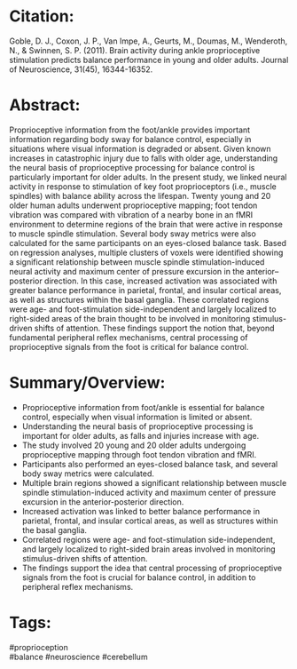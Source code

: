 # Citation:
Goble, D. J., Coxon, J. P., Van Impe, A., Geurts, M., Doumas, M., Wenderoth, N., & Swinnen, S. P. (2011). Brain activity during ankle proprioceptive stimulation predicts balance performance in young and older adults. Journal of Neuroscience, 31(45), 16344-16352.  

# Abstract:
Proprioceptive information from the foot/ankle provides important information regarding body sway for balance control, especially in situations where visual information is degraded or absent. Given known increases in catastrophic injury due to falls with older age, understanding the neural basis of proprioceptive processing for balance control is particularly important for older adults. In the present study, we linked neural activity in response to stimulation of key foot proprioceptors (i.e., muscle spindles) with balance ability across the lifespan. Twenty young and 20 older human adults underwent proprioceptive mapping; foot tendon vibration was compared with vibration of a nearby bone in an fMRI environment to determine regions of the brain that were active in response to muscle spindle stimulation. Several body sway metrics were also calculated for the same participants on an eyes-closed balance task. Based on regression analyses, multiple clusters of voxels were identified showing a significant relationship between muscle spindle stimulation-induced neural activity and maximum center of pressure excursion in the anterior–posterior direction. In this case, increased activation was associated with greater balance performance in parietal, frontal, and insular cortical areas, as well as structures within the basal ganglia. These correlated regions were age- and foot-stimulation side-independent and largely localized to right-sided areas of the brain thought to be involved in monitoring stimulus-driven shifts of attention. These findings support the notion that, beyond fundamental peripheral reflex mechanisms, central processing of proprioceptive signals from the foot is critical for balance control.

# Summary/Overview: 
- Proprioceptive information from foot/ankle is essential for balance control, especially when visual information is limited or absent.  
- Understanding the neural basis of proprioceptive processing is important for older adults, as falls and injuries increase with age.  
- The study involved 20 young and 20 older adults undergoing proprioceptive mapping through foot tendon vibration and fMRI.  
- Participants also performed an eyes-closed balance task, and several body sway metrics were calculated.  
- Multiple brain regions showed a significant relationship between muscle spindle stimulation-induced activity and maximum center of pressure excursion in the anterior-posterior direction.  
- Increased activation was linked to better balance performance in parietal, frontal, and insular cortical areas, as well as structures within the basal ganglia.  
- Correlated regions were age- and foot-stimulation side-independent, and largely localized to right-sided brain areas involved in monitoring stimulus-driven shifts of attention.
- The findings support the idea that central processing of proprioceptive signals from the foot is crucial for balance control, in addition to peripheral reflex mechanisms.

# Tags: 
#proprioception  
#balance
#neuroscience
#cerebellum